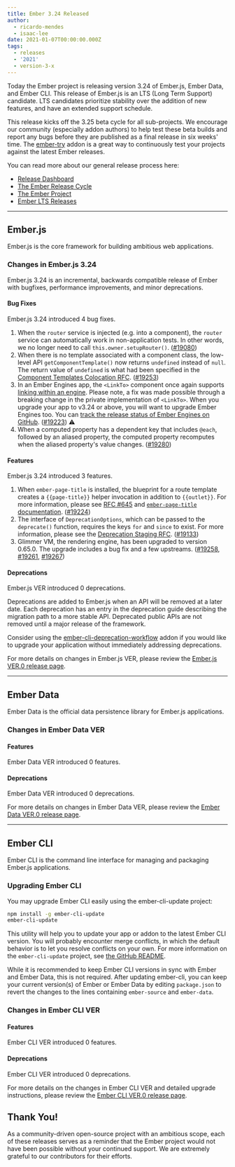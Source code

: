 ```yaml
---
title: Ember 3.24 Released
author:
  - ricardo-mendes
  - isaac-lee
date: 2021-01-07T00:00:00.000Z
tags:
  - releases
  - '2021'
  - version-3-x
---
```


Today the Ember project is releasing version 3.24 of Ember.js, Ember Data, and Ember CLI. This release of Ember.js is an LTS (Long Term Support) candidate. LTS candidates prioritize stability over the addition of new features, and have an extended support schedule.

This release kicks off the 3.25 beta cycle for all sub-projects. We encourage our community (especially addon authors) to help test these beta builds and report any bugs before they are published as a final release in six weeks' time. The [ember-try](https://github.com/ember-cli/ember-try) addon is a great way to continuously test your projects against the latest Ember releases.

You can read more about our general release process here:

- [Release Dashboard](http://emberjs.com/releases/)
- [The Ember Release Cycle](https://blog.emberjs.com/new-ember-release-process/)
- [The Ember Project](https://blog.emberjs.com/ember-project-at-2-0/)
- [Ember LTS Releases](https://blog.emberjs.com/announcing-embers-first-lts/)

---

## Ember.js

Ember.js is the core framework for building ambitious web applications.

### Changes in Ember.js 3.24

Ember.js 3.24 is an incremental, backwards compatible release of Ember with bugfixes, performance improvements, and minor deprecations.

#### Bug Fixes

Ember.js 3.24 introduced 4 bug fixes.

1. When the `router` service is injected (e.g. into a component), the `router` service can automatically work in non-application tests. In other words, we no longer need to call `this.owner.setupRouter()`. ([#19080](https://github.com/emberjs/ember.js/pull/19080))
2. When there is no template associated with a component class, the low-level API `getComponentTemplate()` now returns `undefined` instead of `null`. The return value of `undefined` is what had been specified in the [Component Templates Colocation RFC](https://github.com/emberjs/rfcs/blob/master/text/0481-component-templates-co-location.md#low-level-primitives). ([#19253](https://github.com/emberjs/ember.js/pull/19253))
3. In an Ember Engines app, the `<LinkTo>` component once again supports [linking within an engine](https://ember-engines.com/docs/links#linking-within-an-engine). Please note, a fix was made possible through a breaking change in the private implementation of `<LinkTo>`. When you upgrade your app to v3.24 or above, you will want to upgrade Ember Engines too. You can [track the release status of Ember Engines on GitHub](https://github.com/ember-engines/ember-engines/issues/740). ([#19223](https://github.com/emberjs/ember.js/pull/19223)) ⚠️
4. When a computed property has a dependent key that includes `@each`, followed by an aliased property, the computed property recomputes when the aliased property's value changes. ([#19280](https://github.com/emberjs/ember.js/pull/19280))

#### Features

Ember.js 3.24 introduced 3 features.

1. When `ember-page-title` is installed, the blueprint for a route template creates a `{{page-title}}` helper invocation in addition to `{{outlet}}`. For more information, please see [RFC #645](https://github.com/emberjs/rfcs/blob/master/text/0645-add-ember-page-title-addon.md) and [`ember-page-title` documentation](https://ember-cli.github.io/ember-page-title/). ([#19224](https://github.com/emberjs/ember.js/pull/19224))
2. The interface of `DeprecationOptions`, which can be passed to the `deprecate()` function, requires the keys `for` and `since` to exist. For more information, please see the [Deprecation Staging RFC](https://github.com/emberjs/rfcs/blob/master/text/0649-deprecation-staging.md#deprecate). ([#19133](https://github.com/emberjs/ember.js/pull/19133))
3. Glimmer VM, the rendering engine, has been upgraded to version 0.65.0. The upgrade includes a bug fix and a few upstreams. ([#19258](https://github.com/emberjs/ember.js/pull/19258), [#19261](https://github.com/emberjs/ember.js/pull/19261), [#19267](https://github.com/emberjs/ember.js/pull/19267))

#### Deprecations

Ember.js VER introduced 0 deprecations.

<!-- Block start: If there were no deprecations, remove this block -->
Deprecations are added to Ember.js when an API will be removed at a later date. Each deprecation has an entry in the deprecation guide describing the migration path to a more stable API. Deprecated public APIs are not removed until a major release of the framework.

Consider using the [ember-cli-deprecation-workflow](https://github.com/mixonic/ember-cli-deprecation-workflow) addon if you would like to upgrade your application without immediately addressing deprecations.
<!-- Block end -->

For more details on changes in Ember.js VER, please review the [Ember.js VER.0 release page](https://github.com/emberjs/ember.js/releases/tag/vVER.0).

---

## Ember Data

Ember Data is the official data persistence library for Ember.js applications.

### Changes in Ember Data VER

#### Features

Ember Data VER introduced 0 features.

#### Deprecations

Ember Data VER introduced 0 deprecations.

For more details on changes in Ember Data VER, please review the
[Ember Data VER.0 release page](https://github.com/emberjs/data/releases/tag/vVER.0).

---

## Ember CLI

Ember CLI is the command line interface for managing and packaging Ember.js applications.

### Upgrading Ember CLI

<!--alex ignore easy-->
You may upgrade Ember CLI easily using the ember-cli-update project:

```bash
npm install -g ember-cli-update
ember-cli-update
```

This utility will help you to update your app or addon to the latest Ember CLI version. You will probably encounter merge conflicts, in which the default behavior is to let you resolve conflicts on your own. For more information on the `ember-cli-update` project, see [the GitHub README](https://github.com/ember-cli/ember-cli-update).

While it is recommended to keep Ember CLI versions in sync with Ember and Ember Data, this is not required. After updating ember-cli, you can keep your current version(s) of Ember or Ember Data by editing `package.json` to revert the changes to the lines containing `ember-source` and `ember-data`.

### Changes in Ember CLI VER

#### Features

Ember CLI VER introduced 0 features.

#### Deprecations

Ember CLI VER introduced 0 deprecations.

For more details on the changes in Ember CLI VER and detailed upgrade
instructions, please review the [Ember CLI VER.0 release page](https://github.com/ember-cli/ember-cli/releases/tag/vVER.0).

## Thank You!

As a community-driven open-source project with an ambitious scope, each of these releases serves as a reminder that the Ember project would not have been possible without your continued support. We are extremely grateful to our contributors for their efforts.
